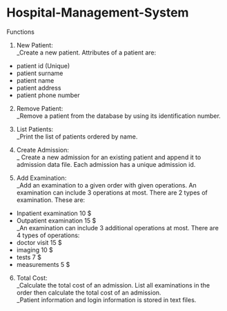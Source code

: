 # Hospital-Management-System
Functions

1. New Patient:   
_Create a new patient. Attributes of a patient are:
  * patient id (Unique)
  * patient surname
  * patient name
  * patient address
  * patient phone number

2. Remove Patient:   
_Remove a patient from the database by using its identification number.

3. List Patients:   
_Print the list of patients ordered by name.

4. Create Admission:  
_ Create a new admission for an existing patient and append it to admission data file.
Each admission has a unique admission id.

5. Add Examination:   
_Add an examination to a given order with given operations. An
examination can include 3 operations at most. There are 2 types of examination. These
are:
* Inpatient examination 10 $
* Outpatient examination 15 $   
_An examination can include 3 additional operations at most. There are 4 types of
operations:
* doctor visit 15 $
* imaging 10 $
* tests 7 $
* measurements 5 $

6. Total Cost:   
_Calculate the total cost of an admission. List all examinations in the order then calculate
the total cost of an admission.   
_Patient information and login information is stored in text files.
